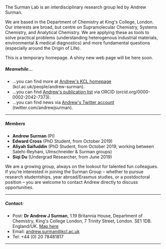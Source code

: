 The Surman Lab is an interdisciplinary research group led by Andrew Surman.

We are based in the Department of Chemistry at King's College, London. Our interests are broad, but centre on Supramolecular Chemistry, Systems Chemistry, and Analytical Chemistry. We are applying these as tools to solve practical problems (understanding heterogenous industrial materials, environmental & medical diagnostics) and more fundamental questions (especially around the Origin of Life).

This is a temporary homepage. A shiny new web page will be here soon.

##### Meanwhile...
 - ...you can find more at [Andrew's KCL homepage](https://www.kcl.ac.uk/people/andrew-surman) (kcl.ac.uk/people/andrew-surman).
 - ...you can find [Andrew's publication list](http://orcid.org/0000-0002-2042-7373) via ORCID (orcid.org/0000-0002-2042-7373).
 - ...you can find news via [Andrew's Twitter account](https://twitter.com/andrewjsurman) (twitter.com/andrewjsurman).

***
##### Members
 - __Andrew Surman__ (PI)
 - __Edward Cross__ (PhD Student, from October 2019)
 - __Aliyah Saifuddin__ (PhD Student, from October 2019, working between Salehi-Reyhani, Ulmschneider & Surman groups)
 - __Siqi Du__ (Undergrad Researcher, from June 2019)

We are a growing group, always on the lookout for talented fun colleagues. If you’re interested in joining the Surman Group – whether to pursue research studentships, year abroad/Erasmus studies, or a postdoctoral position – you are welcome to contact Andrew directly to discuss opportunities. 

***
##### Contact:
  - Post: __Dr Andrew J Surman__, 1.19 Britannia House, Department of Chemistry, King's College London, 7 Trinity Street, London. SE1 1DB. England/UK. [Map here](https://goo.gl/maps/597uCuYhaNdQ71Uz7)
 - Email: [andrew.surman@kcl.ac.uk](mailto:andrew.surman@kcl.ac.uk)
 - Tel: +44 (0) 20 78481817

***
